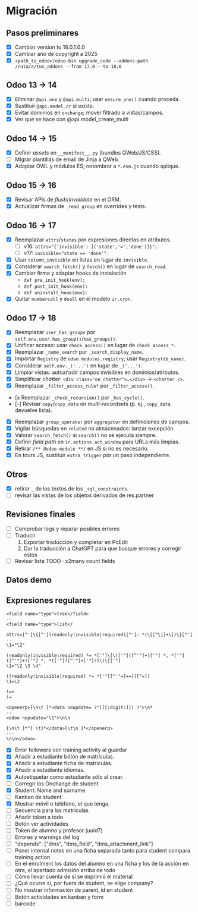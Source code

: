 # Migración

## Pasos preliminares

- [x] Cambiar version to 18.0.1.0.0
- [x] Cambiar año de copyright a 2025
- [x] ``<path_to_odoo>/odoo-bin upgrade_code --addons-path /ruta/a/tus_addons --from 17.0 --to 18.0``
 
## Odoo 13 → 14

- [x] Eliminar `@api.one` y `@api.multi`; usar `ensure_one()` cuando proceda.
- [x] Sustituir `@api.model_cr` si existe.
- [x] Evitar dominios en `onchange`; mover filtrado a vistas/campos.
- [x] Ver que se hace con @api.model_create_multi

## Odoo 14 → 15

- [x] Definir *assets* en `__manifest__.py` (bundles QWeb/JS/CSS).
- [ ] Migrar plantillas de email de Jinja a QWeb.
- [x] Adoptar OWL y módulos ES; renombrar a `*.esm.js` cuando aplique.

## Odoo 15 → 16

- [x] Revisar APIs de *flush*/*invalidate* en el ORM.
- [x] Actualizar firmas de `_read_group` en overrides y tests.

## Odoo 16 → 17

- [x] Reemplazar `attrs`/`states` por expresiones directas en atributos.
  - [ ] v16: `attrs="{'invisible': [('state','=','done')]}"`.
  - [ ] v17: `invisible="state == 'done'"`.
- [x] Usar `column_invisible` en listas en lugar de `invisible`.
- [x] Considerar `search_fetch()` y `fetch()` en lugar de `search_read`.
- [x] Cambiar firma y adaptar hooks de instalación
    - `def pre_init_hook(env):`
    - `def post_init_hook(env):`
    - `def uninstall_hook(env):`
- [x] Quitar `numbercall` y `doall` en el modelo `ir.cron`.

## Odoo 17 → 18

- [x] Reemplazar `user_has_groups` por `self.env.user.has_group()`/`has_groups()`.
- [x] Unificar acceso: usar `check_access()` en lugar de `check_access_*`.
- [x] Reemplazar `_name_search` por `_search_display_name`.
- [x] Importar `Registry` de `odoo.modules.registry`; usar `Registry(db_name)`.
- [x] Considerar `self.env._('...')` en lugar de `_('...')`.
- [x] Limpiar vistas: autoañadir campos invisibles en dominios/atributos.
- [x] Simplificar *chatter*: `<div class="oe_chatter">…</div>` → `<chatter />`.
- [x] Reemplazar `_filter_access_rule*` por `_filter_access()`.
- [x Reemplazar `_check_recursion()` por `_has_cycle()`.
- [-] Revisar `copy`/`copy_data` en *multi-recordsets*
  (p. ej., `copy_data` devuelve lista).
- [x] Reemplazar `group_operator` por `aggregator` en definiciones de campos.
- [x] Vigilar búsquedas en `related` no almacenados: lanzar excepción.
- [x] Valorar `search_fetch()` si `search()` no se ejecuta siempre.
- [x] Definir *field path* en `ir.actions.act_window` para URLs más limpias.
- [x] Retirar `/** @odoo-module **/` en JS si no es necesario.
- [x] En tours JS, sustituir `extra_trigger` por un paso independiente.

## Otros

- [x] retirar `_` de los textos de los `_sql_constraints`.
- [ ] revisar las vistas de los objetos derivados de res.partner

## Revisiones finales
- [ ] Comprobar logs y reparar posibles errores
- [ ] Traducir
    1. Exportar traducción y completar en PoEdit
    2. Dar la traducción a ChatGPT para que busque errores y corregir estos   
- [ ] Revisar lista TODO 
       · x2many count fields

## Datos demo


## Expresiones regulares

```
<field name="type">tree</field>
--
<field name="type">list</
```

```
attrs=["']\{["'](readonly|invisible|required)["']: *(\[[^\]]+\])\}["']
--
\1="\2"
```

```
(readonly|invisible|required) *= *['"]\[\(['"]([^'"]+)['"] *, *['"]([^'"]+)['"] *, *(['"]?[^'"]+['"]?)\)\]['"]
\1="\2 \3 \4"
```

```
((readonly|invisible|required) *= *['"][^'"=]+=)([^=])
\1=\3
```

```
!=+
!=
```

```
<openerp>[\n\t ]*<data noupdate= ?"([[:digit:]]) ?">\n*
--
<odoo nopudate="\1">\n\n
```

```
[\n\t ]*^[ \t]*</data>[\t\n ]*</openerp>
---
\n\n</odoo>
```


- [x] Error followers con training activity al guardar
- [x] Añadir a estudiante bótón de matrículas.
- [x] Añadir a estudiante ficha de matrículas.
- [x] Añadir a estudiante idiomas.
- [x] Autoetiquetar como estudiante sólo al crear.
- [ ] Corregir los Onchange de student
- [x] Student: Name and surname
- [ ] Kanban de student
- [x] Mostrar móvil o teléfono, el que tenga.
- [ ] Secuencia para las matrículas
- [ ] Añadir token a todo
- [ ] Botón ver actividades
- [ ] Token de alumno y profesor (uuid7)
- [ ] Errores y warnings del log
- [ ] "depends": ["dms", "dms_field", "dms_attachment_link"]
- [ ] Poner internal notes en una ficha separada tanto para student compara training action
- [ ] En el enrolment los datos del alumno en una ficha y los de la acción en otra, el apartado admisión arriba de todo
- [ ] Cómo llevar cuenta de si se imprimió el material
- [ ] ¿Qué ocurre si, por fuera de student, se elige company?
- [ ] No mostrar información de parent_id en student
- [ ] Botón actividades en kanban y form
- [ ] barcode
